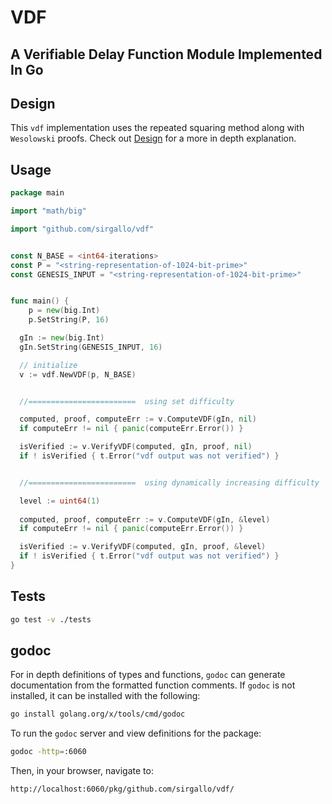 # VDF

## A Verifiable Delay Function Module Implemented In Go


## Design

This `vdf` implementation uses the repeated squaring method along with `Wesolowski` proofs. Check out [Design](./Design.md) for a more in depth explanation.


## Usage

```go
package main

import "math/big"

import "github.com/sirgallo/vdf"


const N_BASE = <int64-iterations>
const P = "<string-representation-of-1024-bit-prime>"
const GENESIS_INPUT = "<string-representation-of-1024-bit-prime>"


func main() {
	p = new(big.Int)
	p.SetString(P, 16)

  gIn := new(big.Int)
  gIn.SetString(GENESIS_INPUT, 16)

  // initialize
  v := vdf.NewVDF(p, N_BASE)


  //========================  using set difficulty

  computed, proof, computeErr := v.ComputeVDF(gIn, nil)
  if computeErr != nil { panic(computeErr.Error()) }

  isVerified := v.VerifyVDF(computed, gIn, proof, nil)
  if ! isVerified { t.Error("vdf output was not verified") }


  //========================  using dynamically increasing difficulty

  level := uint64(1)
  
  computed, proof, computeErr := v.ComputeVDF(gIn, &level)
  if computeErr != nil { panic(computeErr.Error()) }

  isVerified := v.VerifyVDF(computed, gIn, proof, &level)
  if ! isVerified { t.Error("vdf output was not verified") }
}
```


## Tests

```bash
go test -v ./tests
```


## godoc

For in depth definitions of types and functions, `godoc` can generate documentation from the formatted function comments. If `godoc` is not installed, it can be installed with the following:
```bash
go install golang.org/x/tools/cmd/godoc
```

To run the `godoc` server and view definitions for the package:
```bash
godoc -http=:6060
```

Then, in your browser, navigate to:
```
http://localhost:6060/pkg/github.com/sirgallo/vdf/
```